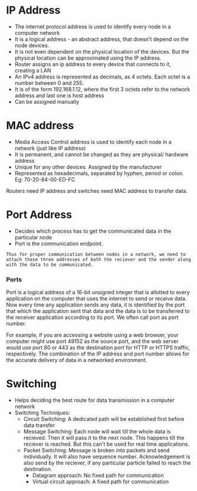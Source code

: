 # IP Address
 - The internet protocol address is used to identify every node in a computer network
 - It is a logical address - an abstract address, that doesn't depend on the node devices.
 - It is not even dependent on the physical location of the devices. But the physical location can be approximated using the IP address.
 - Router assigns an ip address to every device that connects to it, creating a LAN
 - An IPv4 address is represented as decimals, as 4 octets. Each octet is a number between 0 and 255.
 - It is of the form 192.168.1.12, where the first 3 octets refer to the network address and last one is host address 
 - Can be assigned manually

# MAC address
 - Media Access Control address is used to identify each node in a network (just like IP address)
 - It is permanent, and cannot be changed as they are physical/ hardware address
 - Unique for any other devices. Assigned by the manufacturer
 - Represented as hexadecimals, separated by hyphen, period or colon. Eg: 70-20-84-00-ED-FC 

Routers need IP address and switches need MAC address to transfer data.

# Port Address
- Decides which process has to get the communicated data in the particular node
- Port is the communication endpoint.

`Thus for proper communication between nodes in a network, we need to attach these three addresses of both the reciever and the sender along with the data to be communicated. `

### Ports
Port is a logical address of a 16-bit unsigned integer that is allotted to every application on the computer that uses the internet to send or receive data.
Now every time any application sends any data, it is identified by the port that which the application sent that data and the data is to be transferred to the receiver application according to its port. We often call port as port number.

For example, if you are accessing a website using a web browser, your computer might use port 49152 as the source port, and the web server would use port 80 or 443 as the destination port for HTTP or HTTPS traffic, respectively. The combination of the IP address and port number allows for the accurate delivery of data in a networked environment.

# Switching 
- Helps deciding the best route for data transmission in a computer network
- Switching Techniques:
  - Circuit Switching: A dedicated path will be established first before data transfer
  - Message Switching: Each node will wait till the whole data is recieved. Then it will pass it to the next node. This happens till the reciever is reached. But this can't be used for real time applications.
  - Packet Switching: Message is broken into packets and send individually. It will also have sequence number. Acknowledgement is also send by the reciever, if any particular particle failed to reach the destination.
      - Datagram approach: No fixed path for communication
      - Virtual circuit approach: A fixed path for communication